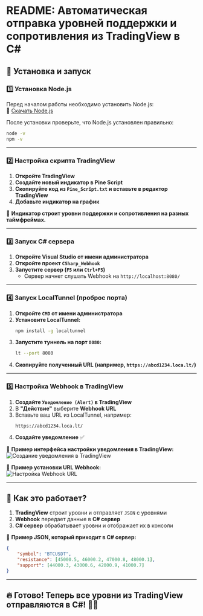 # **README: Автоматическая отправка уровней поддержки и сопротивления из TradingView в C#**

## **🚀 Установка и запуск**

### **1️⃣ Установка Node.js**
Перед началом работы необходимо установить Node.js:  
🔗 [Скачать Node.js](https://nodejs.org/en)  

После установки проверьте, что Node.js установлен правильно:  
```sh
node -v
npm -v
```

---

### **2️⃣ Настройка скрипта TradingView**
1. **Откройте TradingView**  
2. **Создайте новый индикатор в Pine Script**  
3. **Скопируйте код из `Pine_Script.txt` и вставьте в редактор TradingView**  
4. **Добавьте индикатор на график**  

📌 **Индикатор строит уровни поддержки и сопротивления на разных таймфреймах.**  

---

### **3️⃣ Запуск C# сервера**
1. **Откройте Visual Studio от имени администратора**  
2. **Откройте проект `CSharp_Webhook`**  
3. **Запустите сервер (`F5` или `Ctrl+F5`)**  
   - Сервер начнет слушать Webhook на `http://localhost:8080/`  

---

### **4️⃣ Запуск LocalTunnel (проброс порта)**
1. **Откройте `CMD` от имени администратора**  
2. **Установите LocalTunnel:**  
   ```sh
   npm install -g localtunnel
   ```
3. **Запустите туннель на порт `8080`:**  
   ```sh
   lt --port 8080
   ```
4. **Скопируйте полученный URL (например, `https://abcd1234.loca.lt/`)**  

---

### **5️⃣ Настройка Webhook в TradingView**
1. **Создайте `Уведомление (Alert)` в TradingView**  
2. В **"Действие"** выберите **Webhook URL**  
3. Вставьте ваш URL из LocalTunnel, например:  
   ```
   https://abcd1234.loca.lt/
   ```
4. **Создайте уведомление** ✅  

📌 **Пример интерфейса настройки уведомления в TradingView:**  
![Создание уведомления в TradingView](https://github.com/user-attachments/assets/268abe4a-ae5e-4cc8-b38c-be26e2a1cf9c)  

📌 **Пример установки URL Webhook:**  
![Настройка Webhook URL](https://github.com/user-attachments/assets/f4f14057-e103-4222-a2d7-8bcd10d47349)  

---

## **🎯 Как это работает?**
1. **TradingView** строит уровни и отправляет `JSON` с уровнями  
2. **Webhook** передает данные в **C# сервер**  
3. **C# сервер** обрабатывает уровни и отображает их в консоли  

📌 **Пример JSON, который приходит в C# сервер:**
```json
{
    "symbol": "BTCUSDT",
    "resistance": [45000.5, 46000.2, 47000.8, 48000.1],
    "support": [44000.3, 43000.6, 42000.9, 41000.7]
}
```

---

## **🔥 Готово! Теперь все уровни из TradingView отправляются в C#!** 🎯🚀

